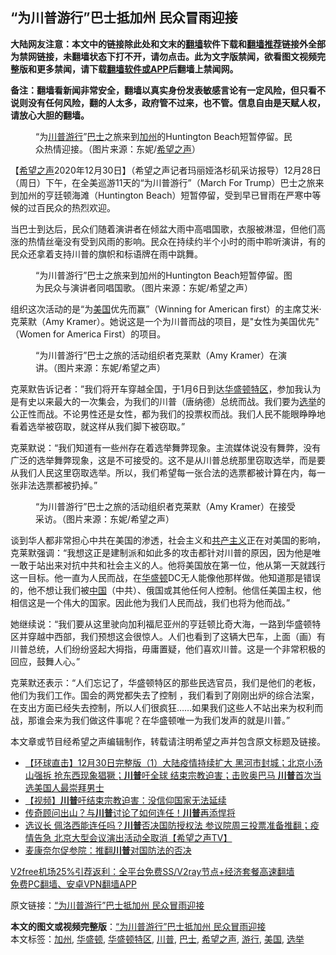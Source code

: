  <h2>“为川普游行”巴士抵加州 民众冒雨迎接</h2> <p class="notice"><b>大陆网友注意：本文中的链接除此处和文末的<a href="https://github.com/bannedbook/fanqiang" >翻墙</a>软件下载和<a href="https://github.com/killgcd/justmysocks/blob/master/README.md">翻墙推荐</a>链接外全部为禁网链接，未翻墙状态下打不开，请勿点击。此为文字版禁闻，欲看图文视频完整版和更多禁闻，请下载<a href="https://github.com/bannedbook/fanqiang">翻墙软件或APP</a>后翻墙上禁闻网。</p><p>备注：翻墙看新闻非常安全，翻墙以真实身份发表敏感言论有一定风险，但只看不说则没有任何风险，翻的人太多，政府管不过来，也不管。信息自由是天赋人权，请放心大胆的翻墙。</b></p>  <div class="entry"> <figure><figcaption>“为<a href="https://www.bannedbook.org/bnews/tag/%e5%b7%9d%e6%99%ae/" class="st_tag internal_tag" rel="tag" title="标签 川普 下的日志">川普</a><a href="https://www.bannedbook.org/bnews/tag/%e6%b8%b8%e8%a1%8c/" class="st_tag internal_tag" rel="tag" title="标签 游行 下的日志">游行</a>”<a href="https://www.bannedbook.org/bnews/tag/%e5%b7%b4%e5%a3%ab/" class="st_tag internal_tag" rel="tag" title="标签 巴士 下的日志">巴士</a>之旅来到<a href="https://www.bannedbook.org/bnews/tag/%e5%8a%a0%e5%b7%9e/" class="st_tag internal_tag" rel="tag" title="标签 加州 下的日志">加州</a>的Huntington Beach短暂停留。民众热情迎接。（图片来源：东妮/<a href="https://www.bannedbook.org/bnews/tag/%e5%b8%8c%e6%9c%9b%e4%b9%8b%e5%a3%b0/" class="st_tag internal_tag" rel="tag" title="标签 希望之声 下的日志">希望之声</a>）</figcaption></figure> <p>【<span class='wp_keywordlink_affiliate'><a href="https://www.soundofhope.org" title="希望之声" target="_blank">希望之声</a></span>2020年12月30日】（希望之声记者玛丽娅洛杉矶采访报导）12月28日（周日）下午，在全美巡游11天的“为川普游行”（March For Trump）巴士之旅来到加州的亨廷顿海滩（Huntington Beach）短暂停留，受到早已冒雨在严寒中等候的过百民众的热烈欢迎。</p> <p>当巴士到达后，民众们随着演讲者在倾盆大雨中高唱国歌，衣服被淋湿，但他们高涨的热情丝毫没有受到风雨的影响。民众在持续约半个小时的雨中聆听演讲，有的民众还拿着支持川普的旗帜和标语牌在雨中跳舞。</p>  <figure><figcaption>“为川普游行”巴士之旅来到加州的Huntington Beach短暂停留。图为民众与演讲者同唱国歌。（图片来源：东妮/希望之声）</figcaption></figure> <p>组织这次活动的是“为<a href="https://www.bannedbook.org/bnews/tag/%e7%be%8e%e5%9b%bd/" class="st_tag internal_tag" rel="tag" title="标签 美国 下的日志">美国</a>优先而赢”（Winning for American first）的主席艾米·<a name="_Hlk60167223">克莱默</a>（Amy Kramer）。她说这是一个为川普而战的项目，是&quot;女性为美国优先&quot; （Women for America First）的项目。</p> <figure><figcaption>“为川普游行”巴士之旅的活动组织者克莱默（Amy Kramer）在演讲。（图片来源：东妮/希望之声）</figcaption></figure> <p>克莱默告诉记者：”我们将开车穿越全国，于1月6日到达<a href="https://www.bannedbook.org/bnews/tag/%E5%8D%8E%E7%9B%9B%E9%A1%BF%E7%89%B9%E5%8C%BA/" class="st_tag internal_tag" rel="tag" title="标签 华盛顿特区 下的日志">华盛顿特区</a>，参加我认为是有史以来最大的一次集会，为我们的川普（唐纳德）总统而战。我们要为<a href="https://www.bannedbook.org/bnews/tag/%e9%80%89%e4%b8%be/" class="st_tag internal_tag" rel="tag" title="标签 选举 下的日志">选举</a>的公正性而战。不论男性还是女性，都为我们的投票权而战。我们人民不能眼睁睁地看着选举被窃取，就这样从我们脚下被窃取。”</p>  <p>克莱默说：“我们知道有一些州存在着选举舞弊现象。主流媒体说没有舞弊，没有广泛的选举舞弊现象，这是不可接受的。这不是从川普总统那里窃取选举，而是要从我们人民这里窃取选举。所以，我们希望每一张合法的选票都被计算在内，每一张非法选票都被扔掉。”</p> <figure><figcaption>“为川普游行”巴士之旅的活动组织者克莱默（Amy Kramer）在接受采访。（图片来源：东妮/希望之声）</figcaption></figure> <p>谈到华人都非常担心中共在美国的渗透，社会主义和<span class='wp_keywordlink'><a href="https://www.bannedbook.org/forum2/topic6177.html" title="《共产主义的终极目的》" target="_blank">共产主义</a></span>正在对美国的影响，克莱默强调：“我想这正是建制派和如此多的攻击都针对川普的原因，因为他是唯一敢于站出来对抗中共和社会主义的人。他将美国放在第一位，他从第一天就践行这一目标。他一直为人民而战，在<a href="https://www.bannedbook.org/bnews/tag/%e5%8d%8e%e7%9b%9b%e9%a1%bf/" class="st_tag internal_tag" rel="tag" title="标签 华盛顿 下的日志">华盛顿</a>DC无人能像他那样做。他知道那是错误的，他不想让我们被<span class='wp_keywordlink_affiliate'><a href="https://www.bannedbook.org/" title="中国" target="_blank">中国</a></span>（中共）、俄国或其他任何人控制。他信任美国主权，他相信这是一个伟大的国家。因此他为我们人民而战，我们也将为他而战。”</p>  <p>她继续说：“我们要从这里驶向加利福尼亚州的亨廷顿比奇大海，一路到华盛顿特区并穿越中西部，我们预想这会很惊人。人们也看到了这辆大巴车，上面（画）有川普总统，人们纷纷竖起大拇指，毋庸置疑，他们喜欢川普。这是一个非常积极的回应，鼓舞人心。”</p> <p>克莱默还表示：“人们忘记了，华盛顿特区的那些民选官员，我们是他们的老板，他们为我们工作。国会的两党都失去了控制 ，我们看到了刚刚出炉的综合法案，在支出方面已经失去控制，所以人们很疯狂……如果我们这些人不站出来为权利而战，那谁会来为我们做这件事呢？在华盛顿唯一为我们发声的就是川普。”</p>  <p>本文章或节目经希望之声编辑制作，转载请注明希望之声并包含原文标题及链接。</p> <ul class='op-related-articles' title='相关阅读'> <li><a href='https://www.bannedbook.org/bnews/bannedvideo/20201231/1458070.html' target='_blank'>【环球直击】12月30日完整版（1）大陆疫情持续扩大 黑河市封城；北京小汤山强拆 抢东西现象猖獗；<b>川普</b>吁全球 结束宗教迫害；击败奥巴马 <b>川普</b>首次当选美国人最崇拜男士</a></li> <li><a href='https://www.bannedbook.org/bnews/comments/20201231/1458060.html' target='_blank'>【视频】<b>川普</b>吁结束宗教迫害：没信仰国家无法延续</a></li> <li><a href='https://www.bannedbook.org/bnews/taiwannews/20201230/1458056.html' target='_blank'>传奇顾问出山？与<b>川普</b>讨论了如何连任！<b>川普</b>再添悍将</a></li> <li><a href='https://www.bannedbook.org/bnews/cbnews/20201230/1458049.html' target='_blank'>选议长 佩洛西能连任吗？<b>川普</b>否决国防授权法 参议院周三投票准备推翻；疫情告急 北京大型会议演出活动全取消【希望之声TV】</a></li> <li><a href='https://www.bannedbook.org/bnews/comments/20201230/1458046.html' target='_blank'>麦康奈尔促参院：推翻<b>川普</b>对国防法的否决</a></li> </ul> <p class="texttj"> <a href="https://github.com/bannedbook/fanqiang/wiki/V2ray%E6%9C%BA%E5%9C%BA" target="_blank">V2free机场25%引荐返利：全平台免费SS/V2ray节点+经济套餐高速翻墙</a><br/> <a href="https://github.com/bannedbook/fanqiang/wiki/%E7%A6%81%E9%97%BB%E7%BD%91%E5%AE%89%E5%8D%93%E7%BF%BB%E5%A2%99%E6%96%B0%E9%97%BBAPP" target="_blank">免费PC翻墙、安卓VPN翻墙APP</a></p><p>原文链接：<a class="src_link"  href="https://www.soundofhope.org/post/458803" target="_blank">“为川普游行”巴士抵加州 民众冒雨迎接</a></p><a name='sharetosocial'></a>       <div><b>本文的图文或视频完整版</b>：<a href='https://www.bannedbook.org/bnews/comments/20201231/1458074.html'>“为川普游行”巴士抵加州 民众冒雨迎接</a></div>  </div><!--END ENTRY--> <div class="postfooter"> <div>本文标签：<a href="https://www.bannedbook.org/bnews/tag/%e5%8a%a0%e5%b7%9e/" rel="tag">加州</a>, <a href="https://www.bannedbook.org/bnews/tag/%e5%8d%8e%e7%9b%9b%e9%a1%bf/" rel="tag">华盛顿</a>, <a href="https://www.bannedbook.org/bnews/tag/%E5%8D%8E%E7%9B%9B%E9%A1%BF%E7%89%B9%E5%8C%BA/" rel="tag">华盛顿特区</a>, <a href="https://www.bannedbook.org/bnews/tag/%e5%b7%9d%e6%99%ae/" rel="tag">川普</a>, <a href="https://www.bannedbook.org/bnews/tag/%e5%b7%b4%e5%a3%ab/" rel="tag">巴士</a>, <a href="https://www.bannedbook.org/bnews/tag/%e5%b8%8c%e6%9c%9b%e4%b9%8b%e5%a3%b0/" rel="tag">希望之声</a>, <a href="https://www.bannedbook.org/bnews/tag/%e6%b8%b8%e8%a1%8c/" rel="tag">游行</a>, <a href="https://www.bannedbook.org/bnews/tag/%e7%be%8e%e5%9b%bd/" rel="tag">美国</a>, <a href="https://www.bannedbook.org/bnews/tag/%e9%80%89%e4%b8%be/" rel="tag">选举</a></div>  </div><!--END POSTFOOTER--> 